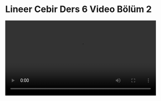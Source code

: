 # Lineer Cebir Ders 6 Video Bölüm 2

<video width="95%" controls>
    <source src="https://drive.google.com/uc?export=view&id=16CwQs011oQUVGVgxInRbHk5xNBKa33qQ" type='video/mp4'>
</video>



